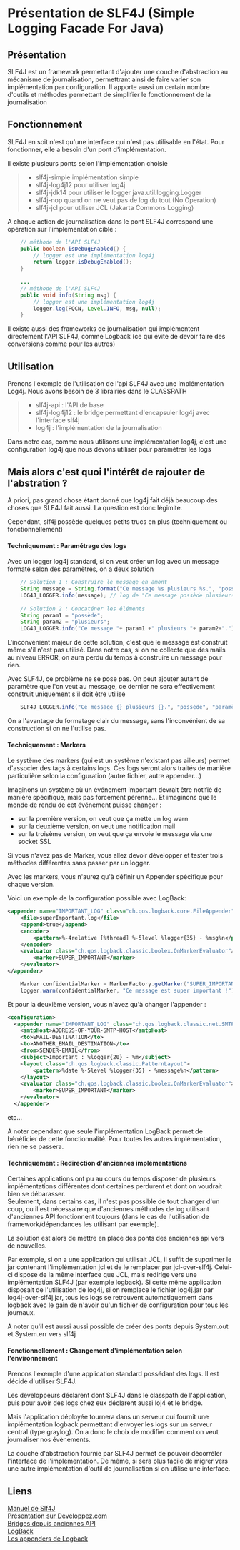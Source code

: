 Présentation de SLF4J (Simple Logging Facade For Java)
===================

Présentation
-------------------
SLF4J est un framework permettant d'ajouter une couche d'abstraction au mécanisme de journalisation, permettrant ainsi de faire varier son implémentation par configuration.
Il apporte aussi un certain nombre d'outils et méthodes permettant de simplifier le fonctionnement de la journalisation

Fonctionnement
-------------------
SLF4J en soit n'est qu'une interface qui n'est pas utilisable en l'état. Pour fonctionner, elle a besoin d'un pont d'implémentation.

Il existe plusieurs ponts selon l'implémentation choisie
> - slf4j-simple implémentation simple
> - slf4j-log4j12 pour utiliser log4j
> - slf4j-jdk14 pour utiliser le logger java.util.logging.Logger
> - slf4j-nop quand on ne veut pas de log du tout (No Operation)
> - slf4j-jcl pour utiliser JCL (Jakarta Commons Logging)

A chaque action de journalisation dans le pont SLF4J correspond une opération sur l'implémentation cible :
```java
    // méthode de l'API SLF4J
    public boolean isDebugEnabled() {
        // logger est une implémentation log4j
        return logger.isDebugEnabled();
    }
    
    ...
    // méthode de l'API SLF4J
    public void info(String msg) {
        // logger est une implémentation log4j
        logger.log(FQCN, Level.INFO, msg, null);
    }
```

Il existe aussi des frameworks de journalisation qui implémentent directement l'API SLF4J, 
comme Logback (ce qui évite de devoir faire des conversions comme pour les autres)

Utilisation
-------------------
Prenons l'exemple de l'utilisation de l'api SLF4J avec une implémentation Log4j. Nous avons besoin de 3 librairies dans le CLASSPATH
> - slf4j-api : l'API de base
> - slf4j-log4j12 : le bridge permettant d'encapsuler log4j avec l'interface slf4j
> - log4j : l'implémentation de la journalisation

Dans notre cas, comme nous utilisons une implémentation log4j, c'est une configuration log4j que nous devons utiliser pour paramétrer les logs

Mais alors c'est quoi l'intérêt de rajouter de l'abstration ?
-------------------
A priori, pas grand chose étant donné que log4j fait déjà beaucoup des choses que SLF4J fait aussi. La question est donc légimite.

Cependant, slf4j possède quelques petits trucs en plus (techniquement ou fonctionnellement)

#### Techniquement : Paramétrage des logs
Avec un logger log4j standard, si on veut créer un log avec un message formaté selon des paramètres, on a deux solution
```java
    // Solution 1 : Construire le message en amont
    String message = String.format("Ce message %s plusieurs %s.", "possède", "paramètres");
    LOG4J_LOGGER.info(message); // log de "Ce message possède plusieurs paramètres."
    
    // Solution 2 : Concaténer les éléments
    String param1 = "possède";
    String param2 = "plusieurs";
    LOG4J_LOGGER.info("Ce message "+ param1 +" plusieurs "+ param2+"."); // log de "Ce message possède plusieurs paramètres."
```
L'inconvénient majeur de cette solution, c'est que le message est construit même s'il n'est pas utilisé.
Dans notre cas, si on ne collecte que des mails au niveau ERROR, on aura perdu du temps à construire un message pour rien.

Avec SLF4J, ce problème ne se pose pas. On peut ajouter autant de paramètre que l'on veut au message, 
ce dernier ne sera effectivement construit uniquement s'il doit être utilisé
```java
    SLF4J_LOGGER.info("Ce message {} plusieurs {}.", "possède", "paramètres"); // log de "Ce message possède plusieurs paramètres."
```
On a l'avantage du formatage clair du message, sans l'inconvénient de sa construction si on ne l'utilise pas.

#### Techniquement : Markers
Le système des markers (qui est un système n'existant pas ailleurs) permet d'associer des tags à certains logs. 
Ces logs seront alors traités de manière particulière selon la configuration (autre fichier, autre appender...)

Imaginons un système où un événement important devrait être notifié de manière spécifique, mais pas forcement pérenne... 
Et imaginons que le monde de rendu de cet événement puisse changer :
- sur la première version, on veut que ça mette un log warn
- sur la deuxième version, on veut une notification mail
- sur la troisème version, on veut que ça envoie le message via une socket SSL

Si vous n'avez pas de Marker, vous allez devoir développer et tester trois méthodes différentes sans passer par un logger.

Avec les markers, vous n'aurez qu'à définir un Appender spécifique pour chaque version.

Voici un exemple de la configuration possible avec LogBack:
```xml
<appender name="IMPORTANT_LOG" class="ch.qos.logback.core.FileAppender">
    <file>superImportant.log</file>
    <append>true</append>
    <encoder>
        <pattern>%-4relative [%thread] %-5level %logger{35} - %msg%n</pattern>
    </encoder>
    <evaluator class="ch.qos.logback.classic.boolex.OnMarkerEvaluator">
        <marker>SUPER_IMPORTANT</marker>
    </evaluator>
</appender>
```

```java
    Marker confidentialMarker = MarkerFactory.getMarker("SUPER_IMPORTANT");
    logger.warn(confidentialMarker, "Ce message est super important !");
```

Et pour la deuxième version, vous n'avez qu'à changer l'appender :
```xml
<configuration>   
  <appender name="IMPORTANT_LOG" class="ch.qos.logback.classic.net.SMTPAppender">
    <smtpHost>ADDRESS-OF-YOUR-SMTP-HOST</smtpHost>
    <to>EMAIL-DESTINATION</to>
    <to>ANOTHER_EMAIL_DESTINATION</to>
    <from>SENDER-EMAIL</from>
    <subject>Important : %logger{20} - %m</subject>
    <layout class="ch.qos.logback.classic.PatternLayout">
        <pattern>%date %-5level %logger{35} - %message%n</pattern>
    </layout>  
    <evaluator class="ch.qos.logback.classic.boolex.OnMarkerEvaluator">
        <marker>SUPER_IMPORTANT</marker>
    </evaluator>
  </appender>
```

etc...


A noter cependant que seule l'implémentation LogBack permet de bénéficier de cette fonctionnalité. 
Pour toutes les autres implémentation, rien ne se passera.

#### Techniquement : Redirection d'anciennes implémentations
Certaines applications ont pu au cours du temps disposer de plusieurs implémentations différentes dont certaines perdurent et dont on voudrait bien se débarasser.  
Seulement, dans certains cas, il n'est pas possible de tout changer d'un coup, ou il est nécessaire que d'anciennes méthodes de log utilisant d'anciennes API fonctionnent toujours 
(dans le cas de l'utilisation de framework/dépendances les utilisant par exemple).

La solution est alors de mettre en place des ponts des anciennes api vers de nouvelles.


Par exemple, si on a une application qui utilisait JCL, il suffit de supprimer le jar contenant l'implémentation jcl et de le remplacer par jcl-over-slf4j.
Celui-ci dispose de la même interface que JCL, mais redirige vers une implémentation SLF4J (par exemple logback).
Si cette même application disposait de l'utilisation de log4j, si on remplace le fichier log4j.jar par log4j-over-slf4j.jar, 
tous les logs se retrouvent automatiquement dans logback avec le gain de n'avoir qu'un fichier de configuration pour tous les journaux.


A noter qu'il est aussi aussi possible de créer des ponts depuis System.out et System.err vers slf4j

#### Fonctionnellement : Changement d'implémentation selon l'environnement
Prenons l'exemple d'une application standard possédant des logs. Il est décidé d'utiliser SLF4J.

Les developpeurs déclarent dont SLF4J dans le classpath de l'application, puis pour avoir des logs chez eux déclarent aussi loj4 et le bridge.

Mais l'application déployée tournera dans un serveur qui fournit une implémentation logback permettant d'envoyer les logs sur un serveur central (type graylog).
On a donc le choix de modifier comment on veut journaliser nos évènements.


La couche d'abstraction fournie par SLF4J permet de pouvoir décorréler l'interface de l'implémentation. 
De même, si sera plus facile de migrer vers une autre implémentation d'outil de journalisation si on utilise une interface.


Liens
-------------------
[Manuel de Slf4J](http://www.slf4j.org/manual.html)  
[Présentation sur Developpez.com](http://baptiste-wicht.developpez.com/tutoriels/java/slf4j/)  
[Bridges depuis anciennes API](http://www.slf4j.org/legacy.html)  
[LogBack](http://logback.qos.ch/index.html)  
[Les appenders de Logback](http://logback.qos.ch/manual/appenders.html)